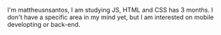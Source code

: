 I'm mattheusnsantos, I am studying JS, HTML and CSS has 3 months.
I don't have a specific area in my mind yet, but I am interested on mobile developting
or back-end.

<!---
mattheusnsantos/mattheusnsantos is a ✨ special ✨ repository because its `README.md` (this file) appears on your GitHub profile.
You can click the Preview link to take a look at your changes.
--->
